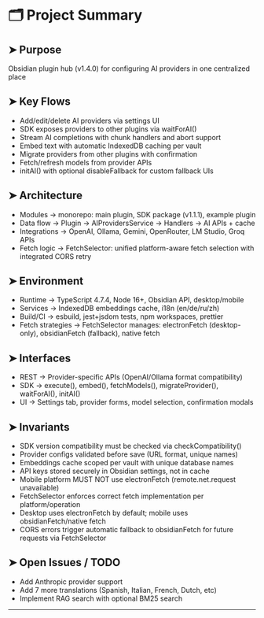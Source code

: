 <!--
PROJECT_SUMMARY.md — auto‑maintained technical snapshot
Generate on first run if missing. Keep ≤ 400 tokens total.
Use ultra‑terse bullets (≤ 100 chars each).
Patch only bullets that actually change; never rename or delete this file.
DO NOT edit by hand — let the assistant update it.
-->

# 🗂️ Project Summary

## ➤ Purpose
Obsidian plugin hub (v1.4.0) for configuring AI providers in one centralized place

## ➤ Key Flows
- Add/edit/delete AI providers via settings UI
- SDK exposes providers to other plugins via waitForAI()
- Stream AI completions with chunk handlers and abort support
- Embed text with automatic IndexedDB caching per vault
- Migrate providers from other plugins with confirmation
- Fetch/refresh models from provider APIs
- initAI() with optional disableFallback for custom fallback UIs

## ➤ Architecture
- Modules → monorepo: main plugin, SDK package (v1.1.1), example plugin
- Data flow → Plugin → AIProvidersService → Handlers → AI APIs + cache
- Integrations → OpenAI, Ollama, Gemini, OpenRouter, LM Studio, Groq APIs
- Fetch logic → FetchSelector: unified platform-aware fetch selection with integrated CORS retry

## ➤ Environment
- Runtime → TypeScript 4.7.4, Node 16+, Obsidian API, desktop/mobile
- Services → IndexedDB embeddings cache, i18n (en/de/ru/zh)
- Build/CI → esbuild, jest+jsdom tests, npm workspaces, prettier
- Fetch strategies → FetchSelector manages: electronFetch (desktop-only), obsidianFetch (fallback), native fetch

## ➤ Interfaces
- REST → Provider-specific APIs (OpenAI/Ollama format compatibility)
- SDK → execute(), embed(), fetchModels(), migrateProvider(), waitForAI(), initAI()
- UI → Settings tab, provider forms, model selection, confirmation modals

## ➤ Invariants
- SDK version compatibility must be checked via checkCompatibility()
- Provider configs validated before save (URL format, unique names)
- Embeddings cache scoped per vault with unique database names
- API keys stored securely in Obsidian settings, not in cache
- Mobile platform MUST NOT use electronFetch (remote.net.request unavailable)
- FetchSelector enforces correct fetch implementation per platform/operation
- Desktop uses electronFetch by default; mobile uses obsidianFetch/native fetch
- CORS errors trigger automatic fallback to obsidianFetch for future requests via FetchSelector

## ➤ Open Issues / TODO
- Add Anthropic provider support
- Add 7 more translations (Spanish, Italian, French, Dutch, etc)
- Implement RAG search with optional BM25 search

---

<!-- LLM UPDATE PROTOCOL
1 Load this file first; treat it as the single source of truth.
2 If missing, create from the template above, replacing all <> placeholders with repo facts.
3 On any code/config change, revise only affected bullets; preserve unchanged lines.
4 Keep file ≤ 400 tokens; trim less‑critical detail before exceeding the limit.
5 Never output content that violates the Invariants or Key Flows.
--> 
